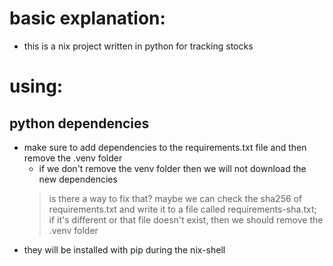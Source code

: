 # basic explanation:
- this is a nix project written in python for tracking stocks

# using:
## python dependencies
- make sure to add dependencies to the requirements.txt file and then remove the .venv folder
    - if we don't remove the venv folder then we will not download the new dependencies
    > is there a way to fix that? 
    > maybe we can check the sha256 of requirements.txt and write it to a file called requirements-sha.txt; if it's different or that file doesn't exist, then we should remove the .venv folder
- they will be installed with pip during the nix-shell
